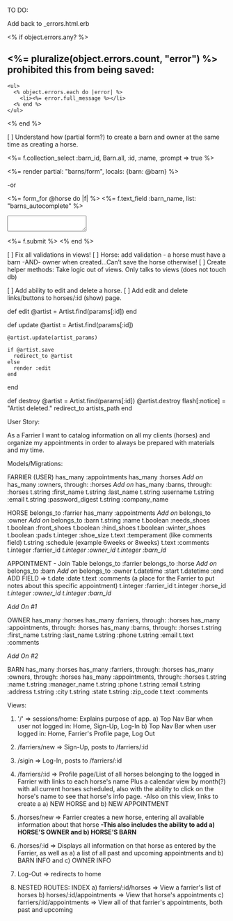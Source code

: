 TO DO:

Add back to _errors.html.erb

<% if object.errors.any? %>
  <div id="error_explanation">
    <h2><%= pluralize(object.errors.count, "error") %> prohibited this from being saved:</h2>

    <ul>
      <% object.errors.each do |error| %>
        <li><%= error.full_message %></li>
      <% end %>
    </ul>
  </div>
<% end %>

[ ] Understand how (partial form?) to create a barn and owner at the same time as creating a horse.

<%= f.collection_select :barn_id, Barn.all, :id, :name, :prompt => true %>
  
<%= render partial: "barns/form", locals: {barn: @barn} %>

-or

<%= form_for @horse do |f| %>
  <%= f.text_field :barn_name, list: "barns_autocomplete" %>
  <datalist id="barns_autocomplete">
    <% Barn.all.each do |barn| %>
      <option value="<%= barn.name %>">
    <% end %>
  </datalist>
  <textarea name="horse[comments]"></textarea>
  <%= f.submit %>
<% end %>

[ ] Fix all validations in views!
[ ] Horse: add validation - a horse must have a barn -AND- owner when created…Can’t save the horse otherwise!
[ ] Create helper methods: Take logic out of views. Only talks to views (does not touch db)

[ ] Add ability to edit and delete a horse.
[ ] Add edit and delete links/buttons to horses/:id (show) page.

def edit
    @artist = Artist.find(params[:id])
  end

  def update
    @artist = Artist.find(params[:id])

    @artist.update(artist_params)

    if @artist.save
      redirect_to @artist
    else
      render :edit
    end
  end

  def destroy
    @artist = Artist.find(params[:id])
    @artist.destroy
    flash[:notice] = "Artist deleted."
    redirect_to artists_path
  end

User Story:

As a Farrier I want to catalog information on all my clients (horses) and organize my appointments in order to always be prepared with materials and my time.

Models/Migrations:

FARRIER (USER)
has_many :appointments
has_many :horses
*Add on* has_many :owners, through: :horses
*Add on* has_many :barns, through: :horses
t.string :first_name
t.string :last_name
t.string :username
t.string :email
t.string :password_digest
t.string :company_name

HORSE
belongs_to :farrier
has_many :appointments
*Add on* belongs_to :owner
*Add on* belongs_to :barn
t.string :name
t.boolean :needs_shoes
t.boolean :front_shoes
t.boolean :hind_shoes
t.boolean :winter_shoes
t.boolean :pads
t.integer :shoe_size
t.text :temperament (like comments field)
t.string :schedule (example 6weeks or 8weeks)
t.text :comments
t.integer :farrier_id
*t.integer :owner_id*
*t.integer :barn_id*

APPOINTMENT - Join Table
belongs_to :farrier
belongs_to :horse
*Add on* belongs_to :barn
*Add on* belongs_to :owner
t.datetime :start
t.datetime :end
ADD FIELD => t.date :date
t.text :comments (a place for the Farrier to put notes about this specific appointment)
t.integer :farrier_id
t.integer :horse_id
*t.integer :owner_id*
*t.integer :barn_id*

*Add On #1*

OWNER
has_many :horses
has_many :farriers, through: :horses
has_many :appointments, through: :horses
has_many :barns, through: :horses
t.string :first_name
t.string :last_name
t.string :phone
t.string :email
t.text :comments

*Add On #2*

BARN
has_many :horses
has_many :farriers, through: :horses
has_many :owners, through: :horses
has_many :appointments, through: :horses
t.string :name
t.string :manager_name
t.string :phone
t.string :email
t.string :address
t.string :city
t.string :state
t.string :zip_code
t.text :comments

Views:

1) '/' => sessions/home: Explains purpose of app.
  a) Top Nav Bar when user not logged in:
    Home, Sign-Up, Log-In
  b) Top Nav Bar when user logged in:
    Home, Farrier's Profile page, Log Out

2) /farriers/new => Sign-Up, posts to /farriers/:id
3) /sigin => Log-In, posts to /farriers/:id
4) /farriers/:id => Profile page/List of all horses belonging to the logged in Farrier with links to each horse's name Plus a calendar view by month(?) with all current horses scheduled, also with the ability to click on the horse's name to see that horse's info page.
  -Also on this view, links to create a a) NEW HORSE and b) NEW APPOINTMENT
5) /horses/new => Farrier creates a new horse, entering all available information about that horse
  **-This also includes the ability to add a) HORSE'S OWNER and b) HORSE'S BARN**
6) /horses/:id => Displays all information on that horse as entered by the Farrier, as well as a) a list of all past and upcoming appointments and b) BARN INFO and c) OWNER INFO
7) Log-Out => redirects to home

8) NESTED ROUTES: INDEX
  a) farriers/:id/horses => View a farrier's list of horses
  b) horses/:id/appointments => View that horse's appointments
  c) farriers/:id/appointments => View all of that farrier's appointments, both past and upcoming

